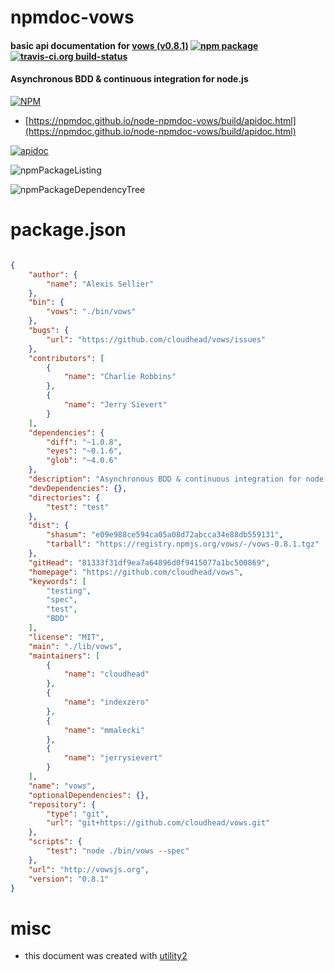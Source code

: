 # npmdoc-vows

#### basic api documentation for  [vows (v0.8.1)](https://github.com/cloudhead/vows)  [![npm package](https://img.shields.io/npm/v/npmdoc-vows.svg?style=flat-square)](https://www.npmjs.org/package/npmdoc-vows) [![travis-ci.org build-status](https://api.travis-ci.org/npmdoc/node-npmdoc-vows.svg)](https://travis-ci.org/npmdoc/node-npmdoc-vows)

#### Asynchronous BDD & continuous integration for node.js

[![NPM](https://nodei.co/npm/vows.png?downloads=true&downloadRank=true&stars=true)](https://www.npmjs.com/package/vows)

- [https://npmdoc.github.io/node-npmdoc-vows/build/apidoc.html](https://npmdoc.github.io/node-npmdoc-vows/build/apidoc.html)

[![apidoc](https://npmdoc.github.io/node-npmdoc-vows/build/screenCapture.buildCi.browser.%252Ftmp%252Fbuild%252Fapidoc.html.png)](https://npmdoc.github.io/node-npmdoc-vows/build/apidoc.html)

![npmPackageListing](https://npmdoc.github.io/node-npmdoc-vows/build/screenCapture.npmPackageListing.svg)

![npmPackageDependencyTree](https://npmdoc.github.io/node-npmdoc-vows/build/screenCapture.npmPackageDependencyTree.svg)



# package.json

```json

{
    "author": {
        "name": "Alexis Sellier"
    },
    "bin": {
        "vows": "./bin/vows"
    },
    "bugs": {
        "url": "https://github.com/cloudhead/vows/issues"
    },
    "contributors": [
        {
            "name": "Charlie Robbins"
        },
        {
            "name": "Jerry Sievert"
        }
    ],
    "dependencies": {
        "diff": "~1.0.8",
        "eyes": "~0.1.6",
        "glob": "~4.0.6"
    },
    "description": "Asynchronous BDD & continuous integration for node.js",
    "devDependencies": {},
    "directories": {
        "test": "test"
    },
    "dist": {
        "shasum": "e09e988ce594ca05a08d72abcca34e88db559131",
        "tarball": "https://registry.npmjs.org/vows/-/vows-0.8.1.tgz"
    },
    "gitHead": "81333f31df9ea7a64896d0f9415077a1bc500869",
    "homepage": "https://github.com/cloudhead/vows",
    "keywords": [
        "testing",
        "spec",
        "test",
        "BDD"
    ],
    "license": "MIT",
    "main": "./lib/vows",
    "maintainers": [
        {
            "name": "cloudhead"
        },
        {
            "name": "indexzero"
        },
        {
            "name": "mmalecki"
        },
        {
            "name": "jerrysievert"
        }
    ],
    "name": "vows",
    "optionalDependencies": {},
    "repository": {
        "type": "git",
        "url": "git+https://github.com/cloudhead/vows.git"
    },
    "scripts": {
        "test": "node ./bin/vows --spec"
    },
    "url": "http://vowsjs.org",
    "version": "0.8.1"
}
```



# misc
- this document was created with [utility2](https://github.com/kaizhu256/node-utility2)
